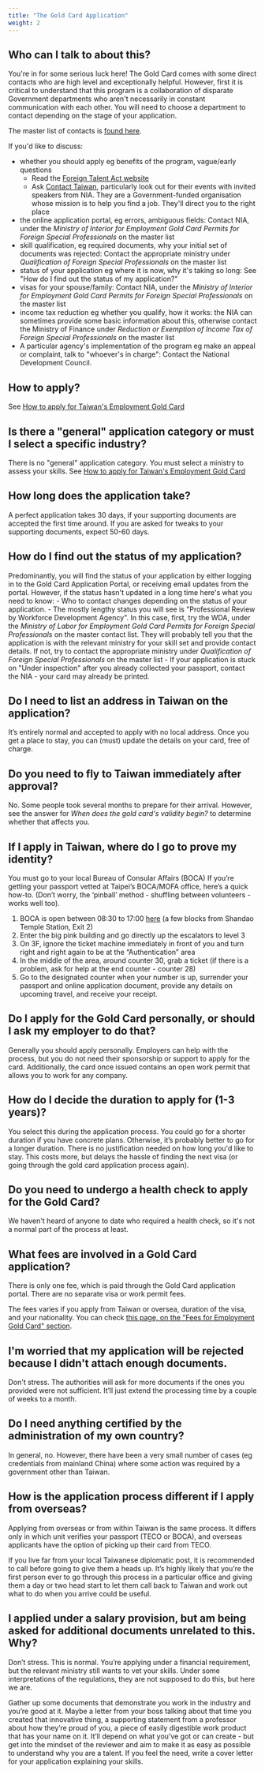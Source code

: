 ```yaml
---
title: "The Gold Card Application"
weight: 2
---
```

<!--- (c) Tom Fifield, licensed under a
Creative Commons Attribution-NonCommercial-ShareAlike 4.0 International License. -->

## Who can I talk to about this?
You're in for some serious luck here! The Gold Card comes with some direct contacts who are
 high level and exceptionally helpful. However, first it is critical to understand that this
 program is a collaboration of disparate Government departments who aren't necessarily in constant
communication with each other. You will need to choose a department to contact depending on the
 stage of your application.


The master list of contacts is [found here](https://foreigntalentact.ndc.gov.tw/en/cp.aspx?n=D927ED39BDAE7478&s=DA2F7BC919B77E24).

If you'd like to discuss:
* whether you should apply eg benefits of the program, vague/early questions
    - Read the [Foreign Talent Act website](https://foreigntalentact.ndc.gov.tw/en/Default.aspx)
    - Ask [Contact Taiwan](https://www.contacttaiwan.tw/main/index.aspx?lang=2#), particularly look out for their events with invited speakers from NIA. They are a Government-funded organisation whose mission is to help you find a job. They'll direct you to the right place
* the online application portal, eg errors, ambiguous fields: Contact NIA, under the _Ministry of Interior for Employment Gold Card Permits for Foreign Special Professionals_ on the master list
* skill qualification, eg required documents, why your initial set of documents was rejected: Contact the appropriate ministry under _Qualification of Foreign Special Professionals_ on the master list
* status of your application eg where it is now, why it's taking so long: See "How do I find out the status of my application?"
* visas for your spouse/family: Contact NIA, under the _Ministry of Interior for Employment Gold Card Permits for Foreign Special Professionals_ on the master list
* income tax reduction eg whether you qualify, how it works: the NIA can sometimes provide some basic information about this, otherwise contact the Ministry of Finance under _Reduction or Exemption of Income Tax of Foreign Special Professionals_ on the master list
* A particular agency's implementation of the program eg make an appeal or complaint, talk to "whoever's in charge": Contact the National Development Council.


## How to apply?
See [How to apply for Taiwan's Employment Gold Card](http://blog.tomfifield.net/2018/05/how-to-apply-for-taiwans-immigration.html)

## Is there a "general" application category or must I select a specific industry? 
There is no "general" application category. You must select a ministry to assess your skills.
See [How to apply for Taiwan's Employment Gold Card](http://blog.tomfifield.net/2018/05/how-to-apply-for-taiwans-immigration.html)

## How long does the application take?
A perfect application takes 30 days, if your supporting documents are accepted the first time
 around. If you are asked for tweaks to your supporting documents, expect 50-60 days.

## How do I find out the status of my application?
Predominantly, you will find the status of your application by either logging in to the Gold Card
 Application Portal, or receiving email updates from the portal. However, if the status hasn't updated in
 a long time here's what you need to know:
    - Who to contact changes depending on the status of your application.
    - The mostly lengthy status you will see is "Professional Review by Workforce Development Agency".
      In this case, first, try the WDA, under the _Ministry of Labor for Employment Gold Card Permits
      for Foreign Special Professionals_ on the master contact list. They will probably tell you that
      the application is with the relevant ministry for your skill set and provide contact details. If not,
      try to contact the appropriate ministry under _Qualification of Foreign Special Professionals_ on the master list
    - If your application is stuck on "Under inspection" after you already collected your passport,
      contact the NIA - your card may already be printed.

## Do I need to list an address in Taiwan on the application?
It’s entirely normal and accepted to apply with no local address. Once you get a place to stay,
 you can (must) update the details on your card, free of charge.

## Do you need to fly to Taiwan immediately after approval?
No. Some people took several months to prepare for their arrival. However, see the answer for
_When does the gold card's validity begin?_ to determine whether that affects you.
<!-- TODO: need to link to this answer. -->

## If I apply in Taiwan, where do I go to prove my identity?
You must go to your local Bureau of Consular Affairs (BOCA) If you’re getting your passport
 vetted at Taipei’s BOCA/MOFA office, here’s a quick how-to. (Don’t worry, the ‘pinball’
 method - shuffling between volunteers - works well too).

1. BOCA is open between 08:30 to 17:00 [here](https://goo.gl/maps/mFt8PBMCGnD2) (a few blocks from Shandao Temple Station, Exit 2)
1. Enter the big pink building and go directly up the escalators to level 3
1. On 3F, ignore the ticket machine immediately in front of you and turn right and right again to be at the “Authentication” area
1. In the middle of the area, around counter 30, grab a ticket (if there is a problem, ask for help at the end counter - counter 28)
1. Go to the designated counter when your number is up, surrender your passport and online
 application document, provide any details on upcoming travel, and receive your receipt.

## Do I apply for the Gold Card personally, or should I ask my employer to do that?
Generally you should apply personally. Employers can help with the process, but you do not need
 their sponsorship or support to apply for the card. Additionally, the card once issued contains
 an open work permit that allows you to work for any company.

## How do I decide the duration to apply for (1-3 years)?
You select this during the application process. You could go for a shorter duration if you have
 concrete plans. Otherwise, it’s probably better to go for a longer duration. There is no justification needed on how long you'd like to stay. This costs more, but delays the hassle of finding the next visa (or going through the gold card application process again). 


## Do you need to undergo a health check to apply for the Gold Card?
We haven't heard of anyone to date who required a health check, so it's not a normal part of the
 process at least.

## What fees are involved in a Gold Card application?
There is only one fee, which is paid through the Gold Card application portal. There are no separate visa or work permit fees.

The fees varies if you apply from Taiwan or oversea,  duration of the visa, and your nationality. You can check [this page, on the  "Fees for Employment Gold Card" section](https://coa.immigration.gov.tw/coa-frontend/four-in-one/entry/golden-card).

## I'm worried that my application will be rejected because I didn't attach enough documents.
Don't stress. The authorities will ask for more documents if the ones you provided were not
 sufficient. It’ll just extend the processing time by a couple of weeks to a month.

## Do I need anything certified by the administration of my own country?
In general, no. However, there have been a very small number of cases (eg credentials from mainland China) where some action was required by a government other than Taiwan.

## How is the application process different if I apply from overseas?
Applying from overseas or from within Taiwan is the same process. It differs only in which unit
 verifies your passport (TECO or BOCA), and overseas applicants have the option of picking up
 their card from TECO.

If you live far from your local Taiwanese diplomatic post, it is recommended to call before going
 to give them a heads up. It’s highly likely that you’re the first person ever to go through this
 process in a particular office and giving them a day or two head start to let them call back to
 Taiwan and work out what to do when you arrive could be useful.

## I applied under a salary provision, but am being asked for additional documents unrelated to this. Why?
Don’t stress. This is normal. You’re applying under a financial requirement, but the relevant
 ministry still wants to vet your skills. Under some interpretations of the regulations, they
 are not supposed to do this, but here we are.

Gather up some documents that demonstrate you work in the industry and you’re good at it. Maybe a
 letter from your boss talking about that time you created that innovative thing, a supporting
 statement from a professor about how they’re proud of you, a piece of easily digestible work
 product that has your name on it. It’ll depend on what you’ve got or can create - but get into
 the mindset of the reviewer and aim to make it as easy as possible to understand why you are a
 talent. If you feel the need, write a cover letter for your application explaining your skills.
